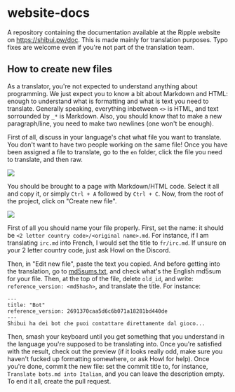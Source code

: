 # website-docs

A repository containing the documentation available at the Ripple website on https://shibui.pw/doc. This is made mainly for translation purposes. Typo fixes are welcome even if you're not part of the translation team.

## How to create new files

As a translator, you're not expected to understand anything about programming. We just expect you to know a bit about Markdown and HTML: enough to understand what is formatting and what is text you need to translate. Generally speaking, everything inbetween `<>` is HTML, and text sorrounded by `_*` is Markdown. Also, you should know that to make a new paragraph/line, you need to make two newlines (one won't be enough).

First of all, discuss in your language's chat what file you want to translate. You don't want to have two people working on the same file! Once you have been assigned a file to translate, go to the `en` folder, click the file you need to translate, and then raw.

![](https://u.nya.is/hbtndy.png)

You should be brought to a page with Markdown/HTML code. Select it all and copy it, or simply `Ctrl + A` followed by `Ctrl + C`. Now, from the root of the project, click on "Create new file".

![](https://u.nya.is/mpxdif.png)

First of all you should name your file properly. First, set the name: it should be `<2 letter country code>/<original name>.md`. For instance, if I am translating `irc.md` into French, I would set the title to `fr/irc.md`. If unsure on your 2 letter country code, just ask Howl on the Discord.

Then, in "Edit new file", paste the text you copied. And before getting into the translation, go to [md5sums.txt](md5sums.txt), and check what's the English md5sum for your file. Then, at the top of the file, delete `old_id`, and write: `reference_version: <md5hash>`, and translate the title. For instance:

```
---
title: "Bot"
reference_version: 2691370caa5d6c6b071a18281bd440de
---
Shibui ha dei bot che puoi contattare direttamente dal gioco...
```

Then, smash your keyboard until you get something that you understand in the language you're supposed to be translating into. Once you're satisfied with the result, check out the preview (if it looks really odd, make sure you haven't fucked up formatting somewhere, or ask Howl for help). Once you're done, commit the new file: set the commit title to, for instance, `Translate bots.md into Italian`, and you can leave the description empty. To end it all, create the pull request.
